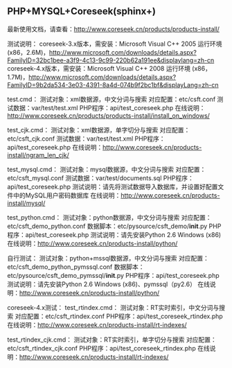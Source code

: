 ## PHP+MYSQL+Coreseek(sphinx+)
最新使用文档，请查看：http://www.coreseek.cn/products/products-install/

测试说明：
coreseek-3.x版本，需安装：Microsoft Visual C++ 2005 运行环境 (x86，2.6M)，http://www.microsoft.com/downloads/details.aspx?FamilyID=32bc1bee-a3f9-4c13-9c99-220b62a191ee&displaylang=zh-cn
coreseek-4.x版本，需安装：Microsoft Visual C++ 2008 运行环境 (x86，1.7M)，http://www.microsoft.com/downloads/details.aspx?FamilyID=9b2da534-3e03-4391-8a4d-074b9f2bc1bf&displayLang=zh-cn

test.cmd：
    测试对象：xml数据源，中文分词与搜索
    对应配置：etc/csft.conf
    测试数据：var/test/test.xml
    PHP程序：api/test_coreseek.php
    在线说明：http://www.coreseek.cn/products/products-install/install_on_windows/

test_cjk.cmd：
    测试对象：xml数据源，单字切分与搜索
    对应配置：etc/csft_cjk.conf
    测试数据：var/test/test.xml
    PHP程序：api/test_coreseek.php
    在线说明：http://www.coreseek.cn/products-install/ngram_len_cjk/

test_mysql.cmd：
    测试对象：mysql数据源，中文分词与搜索
    对应配置：etc/csft_mysql.conf
    测试数据：var/test/documents.sql
    PHP程序：api/test_coreseek.php
    测试说明：请先将测试数据导入数据库，并设置好配置文件中的MySQL用户密码数据库
    在线说明：http://www.coreseek.cn/products-install/mysql/

test_python.cmd：
    测试对象：python数据源，中文分词与搜索
    对应配置：etc/csft_demo_python.conf
    数据脚本：etc/pysource/csft_demo/__init__.py
    PHP程序：api/test_coreseek.php
    测试说明：请先安装Python 2.6 Windows (x86)
    在线说明：http://www.coreseek.cn/products-install/python/

自行测试：
    测试对象：python+mssql数据源，中文分词与搜索
    对应配置：etc/csft_demo_python_pymssql.conf
    数据脚本：etc/pysource/csft_demo_pymssql/__init__.py
    PHP程序：api/test_coreseek.php
    测试说明：请先安装Python 2.6 Windows (x86)、pymssql（py2.6）
    在线说明：http://www.coreseek.cn/products-install/python/

coreseek-4.x测试：
test_rtindex.cmd：
    测试对象：RT实时索引，中文分词与搜索
    对应配置：etc/csft_rtindex.conf
    PHP程序：api/test_coreseek_rtindex.php
    在线说明：http://www.coreseek.cn/products-install/rt-indexes/
    
test_rtindex_cjk.cmd：
    测试对象：RT实时索引，单字切分与搜索
    对应配置：etc/csft_rtindex_cjk.conf
    PHP程序：api/test_coreseek_rtindex.php
    在线说明：http://www.coreseek.cn/products-install/rt-indexes/
